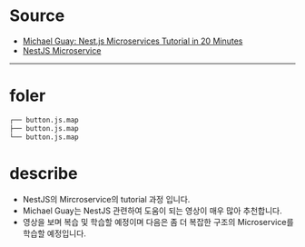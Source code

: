 # Source

- [Michael Guay: Nest.js Microservices Tutorial in 20 Minutes](https://www.youtube.com/watch?v=C250DCwS81Q&t=469s)
- [NestJS Microservice](https://docs.nestjs.com/microservices/basics#event-based)

---

# foler

```md
┌── button.js.map
├── button.js.map
└── button.js.map
```

# describe

- NestJS의 Mircroservice의 tutorial 과정 입니다.
- Michael Guay는 NestJS 관련하여 도움이 되는 영상이 매우 많아 추천합니다.
- 영상을 보며 복습 및 학습할 예정이며 다음은 좀 더 복잡한 구조의 Microservice를 학습할 예정입니다.
